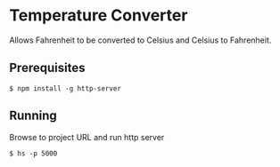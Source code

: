 # Temperature Converter
Allows Fahrenheit to be converted to Celsius and Celsius to Fahrenheit.

## Prerequisites
```
$ npm install -g http-server
```

## Running
Browse to project URL and run http server
```
$ hs -p 5000
```